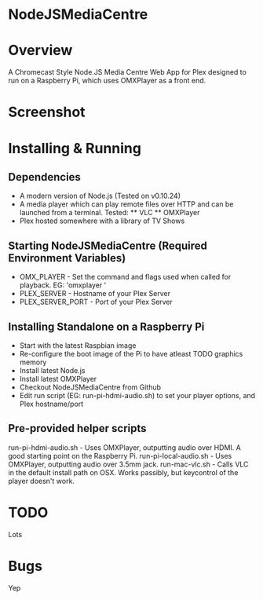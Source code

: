 # NodeJSMediaCentre

# Overview

A Chromecast Style Node.JS Media Centre Web App for Plex designed to run on a Raspberry Pi, which uses OMXPlayer as a front end.

# Screenshot

# Installing & Running

## Dependencies

* A modern version of Node.js (Tested on v0.10.24)
* A media player which can play remote files over HTTP and can be launched from a terminal. Tested:
** VLC
** OMXPlayer
* Plex hosted somewhere with a library of TV Shows

## Starting NodeJSMediaCentre (Required Environment Variables)
* OMX_PLAYER - Set the command and flags used when called for playback. EG: 'omxplayer '
* PLEX_SERVER - Hostname of your Plex Server
* PLEX_SERVER_PORT - Port of your Plex Server

## Installing Standalone on a Raspberry Pi

* Start with the latest Raspbian image
* Re-configure the boot image of the Pi to have atleast TODO graphics memory
* Install latest Node.js
* Install latest OMXPlayer
* Checkout NodeJSMediaCentre from Github
* Edit run script (EG: run-pi-hdmi-audio.sh) to set your player options, and Plex hostname/port

## Pre-provided helper scripts

run-pi-hdmi-audio.sh - Uses OMXPlayer, outputting audio over HDMI. A good starting point on the Raspberry Pi.
run-pi-local-audio.sh - Uses OMXPlayer, outputting audio over 3.5mm jack.
run-mac-vlc.sh - Calls VLC in the default install path on OSX. Works passibly, but keycontrol of the player doesn't work.

# TODO

Lots

# Bugs

Yep
